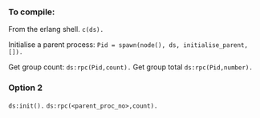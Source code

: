 ### To compile:

From the erlang shell.
`c(ds).`

Initialise a parent process:
`Pid = spawn(node(), ds, initialise_parent, []).`

Get group count:
`ds:rpc(Pid,count).`
Get group total
`ds:rpc(Pid,number).`


### Option 2

`ds:init().`
`ds:rpc(<parent_proc_no>,count).`

